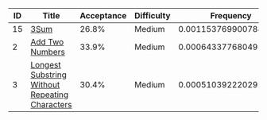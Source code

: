 |ID|Title|Acceptance|Difficulty|Frequency|
|----|-----|----|---|---|
|15|[3Sum]( https://leetcode.com/problems/3sum)|26.8%|Medium|0.001153769900788164|
|2|[Add Two Numbers]( https://leetcode.com/problems/add-two-numbers)|33.9%|Medium|0.0006433776804954862|
|3|[Longest Substring Without Repeating Characters]( https://leetcode.com/problems/longest-substring-without-repeating-characters)|30.4%|Medium|0.0005103922202926777|
